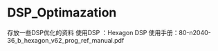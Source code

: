 # DSP_Optimazation
存放一些DSP优化的资料
使用DSP ：Hexagon DSP
使用手册：80-n2040-36_b_hexagon_v62_prog_ref_manual.pdf
